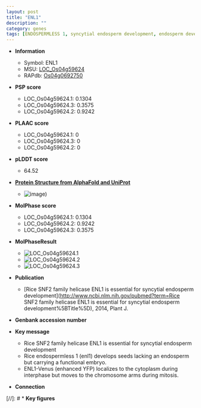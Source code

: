 ```yaml
---
layout: post
title: "ENL1"
description: ""
category: genes
tags: [ENDOSPERMLESS 1, syncytial endosperm development, endosperm development, endosperm, cytoplasm, mitosis]
---
```


* **Information**  
    + Symbol: ENL1  
    + MSU: [LOC_Os04g59624](http://rice.plantbiology.msu.edu/cgi-bin/ORF_infopage.cgi?orf=LOC_Os04g59624)  
    + RAPdb: [Os04g0692750](http://rapdb.dna.affrc.go.jp/viewer/gbrowse_details/irgsp1?name=Os04g0692750)  

* **PSP score**  
    + LOC_Os04g59624.1: 0.1304 
    + LOC_Os04g59624.3: 0.3575 
    + LOC_Os04g59624.2: 0.9242 

* **PLAAC score**  
    + LOC_Os04g59624.1: 0 
    + LOC_Os04g59624.3: 0 
    + LOC_Os04g59624.2: 0 

* **pLDDT score**
    + 64.52

* **[Protein Structure from AlphaFold and UniProt](https://www.uniprot.org/uniprotkb/A0A0P0WGX7/entry#structure)**
    + ![image](https://ricepsp.github.io/images/A/AF-A0A0P0WGX7-F1.png))

* **MolPhase score**
    + LOC_Os04g59624.1: 0.1304
    + LOC_Os04g59624.2: 0.9242
    + LOC_Os04g59624.3: 0.3575

* **MolPhaseResult**
    + ![LOC_Os04g59624.1](https://ricepsp.github.io/pictures/LOC_Os04g/LOC_Os04g59624.1.png)
    + ![LOC_Os04g59624.2](https://ricepsp.github.io/pictures/LOC_Os04g/LOC_Os04g59624.2.png)
    + ![LOC_Os04g59624.3](https://ricepsp.github.io/pictures/LOC_Os04g/LOC_Os04g59624.3.png)

* **Publication**  
    + [Rice SNF2 family helicase ENL1 is essential for syncytial endosperm development](http://www.ncbi.nlm.nih.gov/pubmed?term=Rice SNF2 family helicase ENL1 is essential for syncytial endosperm development%5BTitle%5D), 2014, Plant J.

* **Genbank accession number**  

* **Key message**  
    + Rice SNF2 family helicase ENL1 is essential for syncytial endosperm development
    + Rice endospermless 1 (enl1) develops seeds lacking an endosperm but carrying a functional embryo.
    + ENL1-Venus (enhanced YFP) localizes to the cytoplasm during interphase but moves to the chromosome arms during mitosis.

* **Connection**  

[//]: # * **Key figures**  


